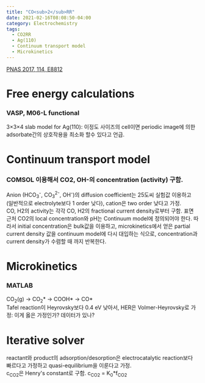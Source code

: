 ```yaml
---
title: "CO<sub>2</sub>RR"
date: 2021-02-16T08:08:50-04:00
category: Electrochemistry
tags:
  - CO2RR
  - Ag(110)
  - Continuum transport model
  - Microkinetics
---
```


[PNAS 2017, 114, E8812](https://doi.org/10.1073/pnas.1713164114)

# Free energy calculations
### VASP, M06-L functional
3×3×4 slab model for Ag(110): 이정도 사이즈의 cell이면 periodic image에 의한 adsorbate간의 상호작용을 최소화 할수 있다고 언급.  

# Continuum transport model
### COMSOL 이용해서 CO2, OH-의 concentration (activity) 구함.
Anion (HCO<sub>3</sub><sup>-</sup>, CO<sub>3</sub><sup>2-</sup>, OH<sup>-</sup>)의 diffusion coefficient는 25도씨 실험값 이용하고 (일반적으로 electrolyte보다 1 order 낮다), cation은 two order 낮다고 가정.  
CO, H2의 activity는 각각 CO, H2의 fractional current density로부터 구함.
표면 근처 CO2의 local concentration와 pH는 Continuum model에 정의되어야 한다. 따라서 initial concentration은 bulk값을 이용하고, microkinetics에서 얻은 partial current density 값을 continuum model에 다시 대입하는 식으로, concentration과 current density가 수렴할 때 까지 반복한다.  

# Microkinetics
### MATLAB  
CO<sub>2</sub>(g) -> CO<sub>2</sub>* -> COOH* -> CO*  
Tafel reaction이 Heyrovsky보다 0.4 eV 낮아서, HER은 Volmer-Heyrovsky로 가정: 이게 옳은 가정인가? 데이터가 있나?  

# Iterative solver
reactant와 product의 adsorption/desorption은 electrocatalytic reaction보다 빠르다고 가정하고 quasi-equilibrium을 이룬다고 가정.  
c<sub>CO2</sub>은 Henry's constant로 구함. c<sub>CO2</sub> = K<sub>0</sub>*f<sub>CO2</sub>  

